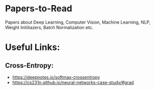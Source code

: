 # Papers-to-Read
Papers about Deep Learning, Computer Vision, Machine Learning, NLP, Weight Initiliazers, Batch Normalization etc. 

# Useful Links:

## Cross-Entropy: 
  - https://deepnotes.io/softmax-crossentropy
  - https://cs231n.github.io/neural-networks-case-study/#grad
